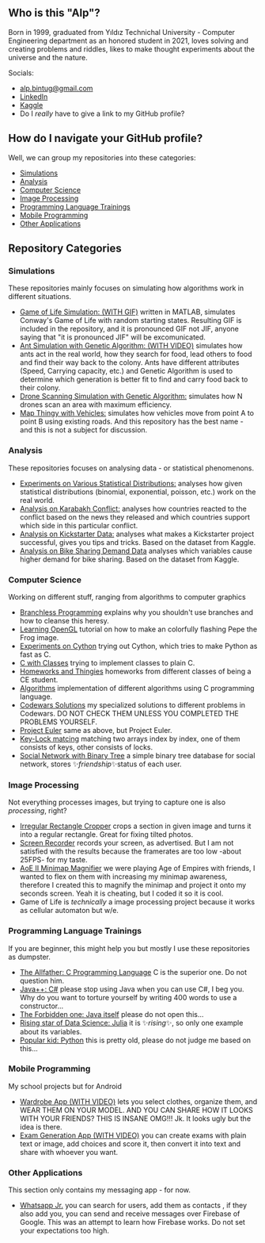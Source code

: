## Who is this "Alp"?

Born in 1999, graduated from Yıldız Technichal University - Computer Engineering department as an honored student in 2021, loves solving and creating problems and riddles, likes to make thought experiments about the universe and the nature.

Socials:
- alp.bintug@gmail.com
- [LinkedIn](https://www.linkedin.com/in/alpbintug)
- [Kaggle](https://www.kaggle.com/alpbintuuzun)
- Do I *really* have to give a link to my GitHub profile?

## How do I navigate your GitHub profile?

Well, we can group my repositories into these categories:
- [Simulations](https://github.com/alpbintug/alpbintug#simulations)
- [Analysis](https://github.com/alpbintug/alpbintug#analysis)
- [Computer Science](https://github.com/alpbintug/alpbintug#computer-science)
- [Image Processing](https://github.com/alpbintug/alpbintug#image-processing)
- [Programming Language Trainings](https://github.com/alpbintug/alpbintug#programming-language-trainings)
- [Mobile Programming](https://github.com/alpbintug/alpbintug#mobile-programming)
- [Other Applications](https://github.com/alpbintug/alpbintug#other-applications)


## Repository Categories
    
### Simulations

These repositories mainly focuses on simulating how algorithms work in different situations.
- [Game of Life Simulation: (WITH GIF)](https://github.com/alpbintug/Game-of-life) written in MATLAB, simulates Conway's Game of Life with random starting states. Resulting GIF is included in the repository, and it is pronounced GIF not JIF, anyone saying that "it is pronounced JIF" will be excomunicated.
- [Ant Simulation with Genetic Algorithm: (WITH VIDEO)](https://github.com/alpbintug/Ant-Simulation-With-Genetic-Algorithm) simulates how ants act in the real world, how they search for food, lead others to food and find their way back to the colony. Ants have different attributes (Speed, Carrying capacity, etc.) and Genetic Algorithm is used to determine which generation is better fit to find and carry food back to their colony.
- [Drone Scanning Simulation with Genetic Algorithm:](https://github.com/alpbintug/Drone-Scanning-Simulation) simulates how N drones scan an area with maximum efficiency.
- [Map Thingy with Vehicles:](https://github.com/alpbintug/Map-Thingy-With-Vehicles) simulates how vehicles move from point A to point B using existing roads. And this repository has the best name - and this is not a subject for discussion.

### Analysis
These repositories focuses on analysing data - or statistical phenomenons.
- [Experiments on Various Statistical Distributions:](https://github.com/alpbintug/experiments-on-various-statistical-distributions) analyses how given statistical distributions (binomial, exponential, poisson, etc.) work on the real world.
- [Analysis on Karabakh Conflict:](https://github.com/alpbintug/Azerbaijan-Armenia-Conflict-Country-Support-Calculation) analyses how countries reacted to the conflict based on the news they released and which countries support which side in this particular conflict.
- [Analysis on Kickstarter Data:](https://github.com/alpbintug/Analysis-On-Kickstarter-Data) analyses what makes a Kickstarter project successful, gives you tips and tricks. Based on the dataset from Kaggle.
- [Analysis on Bike Sharing Demand Data](https://github.com/alpbintug/Bike-sharing-demand-analysis) analyses which variables cause higher demand for bike sharing. Based on the dataset from Kaggle.

### Computer Science
Working on different stuff, ranging from algorithms to computer graphics
- [Branchless Programming](https://github.com/alpbintug/Branchless-programming) explains why you shouldn't use branches and how to cleanse this heresy.
- [Learning OpenGL](https://github.com/alpbintug/LearningOpenGL) tutorial on how to make an colorfully flashing Pepe the Frog image.
- [Experiments on Cython](https://github.com/alpbintug/experiments-on-cython) trying out Cython, which tries to make Python as fast as C.
- [C with Classes](https://github.com/alpbintug/C-With-Classes) trying to implement classes to plain C.
- [Homeworks and Thingies](https://github.com/alpbintug/Homeworks-And-Thingies) homeworks from different classes of being a CE student.
- [Algorithms](https://github.com/alpbintug/Algorithms) implementation of different algorithms using C programming language.
- [Codewars Solutions](https://github.com/alpbintug/Codewars-Solutions) my specialized solutions to different problems in Codewars. DO NOT CHECK THEM UNLESS YOU COMPLETED THE PROBLEMS YOURSELF.
- [Project Euler](https://github.com/alpbintug/Project-Euler) same as above, but Project Euler.
- [Key-Lock matcing](https://github.com/alpbintug/Key-Lock-matching) matching two arrays index by index, one of them consists of keys, other consists of locks.
- [Social Network with Binary Tree](https://github.com/alpbintug/Minor-Social-Network-Using-Binary-Tree) a simple binary tree database for social network, stores ✨*friendship*✨status of each user.

### Image Processing
Not everything processes images, but trying to capture one is also _processing_, right?
- [Irregular Rectangle Cropper](https://github.com/alpbintug/irregular-rectangle-image-cropper) crops a section in given image and turns it into a regular rectangle. Great for fixing tilted photos.
- [Screen Recorder](https://github.com/alpbintug/ScreenRecorder) records your screen, as advertised. But I am not satisfied with the results because the framerates are too low -about 25FPS- for my taste.
- [AoE II Minimap Magnifier](https://github.com/alpbintug/age-of-empires-ii-minimap-magnifier) we were playing Age of Empires with friends, I wanted to flex on them with increasing my minimap awareness, therefore I created this to magnify the minimap and project it onto my seconds screen. Yeah it is cheating, but I coded it so it is cool.
- Game of Life is _technically_ a image processing project because it works as cellular automaton but w/e.

### Programming Language Trainings
If you are beginner, this might help you but mostly I use these repositories as dumpster.
- [The Allfather: C Programming Language](https://github.com/alpbintug/C-Examples) C is the superior one. Do not question him.
- [Java++: C#](https://github.com/alpbintug/C-Sharp-Examples) please stop using Java when you can use C#, I beg you. Why do you want to torture yourself by writing 400 words to use a constructor...
- [The Forbidden one: Java itself](https://github.com/alpbintug/Java-Examples) please do not open this...
- [Rising star of Data Science: Julia](https://github.com/alpbintug/JuliaLangTraining) it is ✨*rising*✨, so only one example about its variables.
- [Popular kid: Python](https://github.com/alpbintug/Python-Examples) this is pretty old, please do not judge me based on this...

### Mobile Programming
My school projects but for Android
- [Wardrobe App (WITH VIDEO)](https://github.com/alpbintug/Mobil-Programlama-Proje) lets you select clothes, organize them, and WEAR THEM ON YOUR MODEL. AND YOU CAN SHARE HOW IT LOOKS WITH YOUR FRIENDS? THIS IS INSANE OMG!!! Jk. It looks ugly but the idea is there.
- [Exam Generation App (WITH VIDEO)](https://github.com/alpbintug/Mobil-Programlama-Odev) you can create exams with plain text or image, add choices and score it, then convert it into text and share with whoever you want.

### Other Applications
This section only contains my messaging app - for now.
- [Whatsapp Jr.](https://github.com/alpbintug/Whatsapp-Jr) you can search for users, add them as contacts , if they also add you, you can send and receive messages over Firebase of Google. This was an attempt to learn how Firebase works. Do not set your expectations too high.

